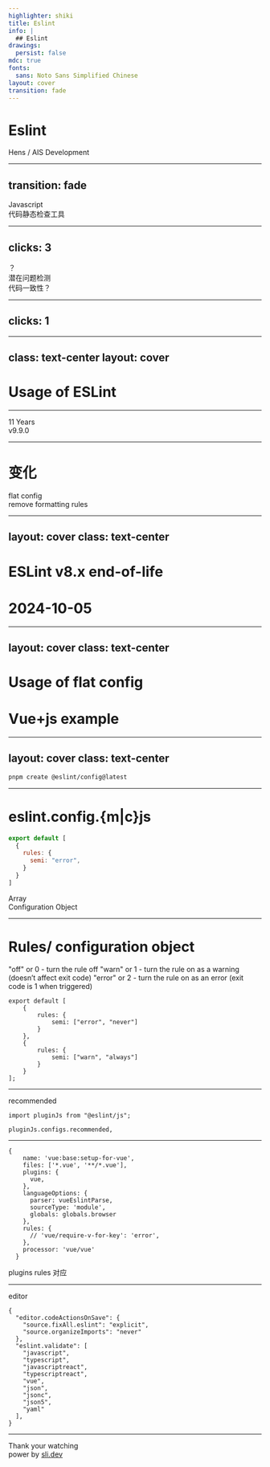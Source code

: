 ```yaml
---
highlighter: shiki
title: Eslint
info: |
  ## Eslint
drawings:
  persist: false
mdc: true
fonts:
  sans: Noto Sans Simplified Chinese
layout: cover
transition: fade
---
```


<h1 color-primary text-16 font-500>Eslint</h1>

Hens / <span text-3>AIS Development</span>   



---
transition: fade
---

<div h-full flex flex-col justify-center items-center>
  <div >
    <div v-click="1" text-8 class="bg-primary/30 inline-block rounded-2 px-3 color-primary"  
      v-motion
      :initial="{ y: 10 }"
      :enter="{ y: 0 }">
      Javascript
    </div>
    <div text-16 font-500 leading-16  
      v-motion
      color-primary
      :initial="{ y: -10 }"       
      :enter="{ y: -30 }"
      :click-1="{ y: 0 }"
      >
      代码静态检查工具
    </div>
  </div>
</div>




---
clicks: 3
---



<div h-full w-full flex justify-center items-center>
  <div class="rounded-2 color-primary text-30 font-500 text-center"  
    v-motion
    :initial="{ x: 140 }"
    :enter="{ x: 150 }"
    :click-1="{ x: -20 }"
    >
    ？
  </div>

  <div leading-14>
    <div v-click="2" text-12 
      v-motion 
      :initial="{ y: 20 }" 
      :enter="{ y: 30 }"
      :click-3="{ y: 0 }"
      >
      潜在问题检测
    </div>
    <div v-click="3" text-12
      v-motion 
      :initial="{ y: -10 }" 
      :enter="{ y: 0 }"
    >
    代码一致性？
    </div>
  </div>
</div>




---
clicks: 1
---


<div h-full w-full relative>

  <div class="absolute top-10 w-full flex justify-center items-center gap-10">
    <Range text="Eslint" :size="$clicks>=1 ? 400: 100" bg="250, 59%, 48%" />
  </div>

  <div class="absolute bottom-40 w-full flex justify-center items-center gap-10" >
    <Range text="Biome" :size="100" bg="213, 94%, 68%"/>
    <Range text="Oxlint" :size="100" bg="177, 73%, 72%"/>
    <Range text="Other" :size="100" bg="342, 61%, 67%"/>
  </div>
</div>



---
class: text-center
layout: cover
---


<h1 color-primary text-16 font-500>Usage of ESLint</h1>


---


<div h-full w-full flex flex-col justify-center items-center relative>
  <div color-primary text-16 font-500
    v-motion 
    :initial="{ y: 20 }" 
    :enter="{ y: 40 }"
    :click-1="{ y: 0 }"
    >
    11 Years
  </div>
  <div 
    v-click="1" color-red text-16 font-500
    v-motion 
    :initial="{ y: -20 }" 
    :enter="{ y: 0 }"
    >
    v9.9.0
  </div>

  <div v-click="2" h-1 w-full absolute top-60 rounded-sm class="bg-blueGray">
    <div absolute right--1>
      <div absolute right-0 bottom-0 w-4 h-1 bg-blueGray rounded-sm rotate-45></div>
      <div absolute right-0 top-1 w-4 h-1 bg-blueGray rounded-sm rotate--45></div>
    </div>
  </div>
</div>




---

<h1 color-primary>变化</h1>



<div h-100 flex flex-col justify-center items-start leading-20>
  <div v-click="1" text-16>flat config</div>
  <div v-click="2" text-16>remove formatting rules</div>
</div>





--- 
layout: cover
class: text-center
---


<h1>ESLint v8.x end-of-life</h1>
<h1 v-click="1" color-red font-500>2024-10-05</h1>



---
layout: cover
class: text-center
---

<h1 color-primary text-16 font-500>Usage of flat config</h1>

<h1 v-click="1" font-500>Vue+js example</h1>


---
layout: cover
class: text-center
---

<div text-12>

  ```bash
  pnpm create @eslint/config@latest
  ```
</div>



<div v-click="1" absolute top-10 right-10 >
  <carbon-recommend color-green text-20/>
</div>


<style scoped>
  .slidev-code{
    --at-apply: bg-transparent;
    --prism-font-size: 2rem;
  }

</style>

---


<h1>eslint.config.{m|c}js</h1>


<div v-click="1">


```js 
export default [
  {
    rules: {
      semi: "error",
    }
  }
]
```
</div>


<div v-click="2">Array</div>
<div v-click="3">Configuration Object</div>



---


<h1>Rules/ <span>configuration object</span> </h1>




"off" or 0 - turn the rule off
"warn" or 1 - turn the rule on as a warning (doesn’t affect exit code)
"error" or 2 - turn the rule on as an error (exit code is 1 when triggered)



```
export default [
    {
        rules: {
            semi: ["error", "never"]
        }
    },
    {
        rules: {
            semi: ["warn", "always"]
        }
    }
];
```



---

recommended



```
import pluginJs from "@eslint/js";

pluginJs.configs.recommended,
```



---


```
{
    name: 'vue:base:setup-for-vue',
    files: ['*.vue', '**/*.vue'],
    plugins: {
      vue,
    },
    languageOptions: {
      parser: vueEslintParse,
      sourceType: 'module',
      globals: globals.browser
    },
    rules: {
      // 'vue/require-v-for-key': 'error',
    },
    processor: 'vue/vue'
  }

```


plugins  rules 对应



---

editor



```
{
  "editor.codeActionsOnSave": {
    "source.fixAll.eslint": "explicit",
    "source.organizeImports": "never"
  },
  "eslint.validate": [
    "javascript",
    "typescript",
    "javascriptreact",
    "typescriptreact",
    "vue",
    "json",
    "jsonc",
    "json5",
    "yaml"
  ],
}
```







---

<div h-full flex flex-col items-center justify-center>
  <div class="slide-text-primary text-20 color-primary">Thank your watching</div>
  <div w-full text-right mr-45 color-gray-300>
    <span>power by </span>
    <a href="https://github.com/sujianqingfeng/talks">
      sli.dev
    </a>
  </div>
</div>